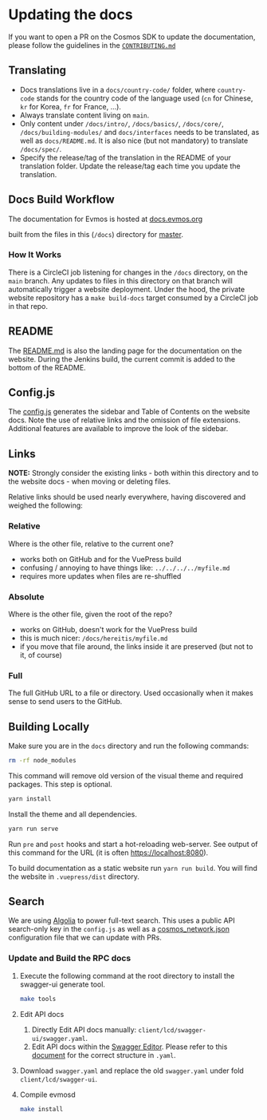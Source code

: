 # Updating the docs

If you want to open a PR on the Cosmos SDK to update the documentation, please
follow the guidelines in the
[`CONTRIBUTING.md`](https://github.com/evmos/evmos/tree/main/CONTRIBUTING.md#updating-documentation)

## Translating

- Docs translations live in a `docs/country-code/` folder, where `country-code`
  stands for the country code of the language used (`cn` for Chinese, `kr` for
  Korea, `fr` for France, ...).
- Always translate content living on `main`.
- Only content under `/docs/intro/`, `/docs/basics/`, `/docs/core/`,
  `/docs/building-modules/` and `docs/interfaces` needs to be translated, as
  well as `docs/README.md`. It is also nice (but not mandatory) to translate
  `/docs/spec/`.
- Specify the release/tag of the translation in the README of your translation
  folder. Update the release/tag each time you update the translation.

## Docs Build Workflow

The documentation for Evmos is hosted at
[docs.evmos.org](https://docs.evmos.org/)

built from the files in this (`/docs`) directory for
[master](https://github.com/evmos/evmos/tree/main/docs).

### How It Works

There is a CircleCI job listening for changes in the `/docs` directory, on the
`main` branch. Any updates to files in this directory on that branch will
automatically trigger a website deployment. Under the hood, the private website
repository has a `make build-docs` target consumed by a CircleCI job in that
repo.

## README

The [README.md](./README.md) is also the landing page for the documentation on
the website. During the Jenkins build, the current commit is added to the bottom
of the README.

## Config.js

The [config.js](./.vuepress/config.js) generates the sidebar and Table of
Contents on the website docs. Note the use of relative links and the omission of
file extensions. Additional features are available to improve the look of the
sidebar.

## Links

**NOTE:** Strongly consider the existing links - both within this directory and
to the website docs - when moving or deleting files.

Relative links should be used nearly everywhere, having discovered and weighed
the following:

### Relative

Where is the other file, relative to the current one?

- works both on GitHub and for the VuePress build
- confusing / annoying to have things like: `../../../../myfile.md`
- requires more updates when files are re-shuffled

### Absolute

Where is the other file, given the root of the repo?

- works on GitHub, doesn't work for the VuePress build
- this is much nicer: `/docs/hereitis/myfile.md`
- if you move that file around, the links inside it are preserved (but not to
  it, of course)

### Full

The full GitHub URL to a file or directory. Used occasionally when it makes
sense to send users to the GitHub.

## Building Locally

Make sure you are in the `docs` directory and run the following commands:

```bash
rm -rf node_modules
```

This command will remove old version of the visual theme and required packages.
This step is optional.

```bash
yarn install
```

Install the theme and all dependencies.

```bash
yarn run serve
```

<!-- markdown-link-check-disable-next-line -->

Run `pre` and `post` hooks and start a hot-reloading web-server. See output of
this command for the URL (it is often
<https://localhost:8080>).

To build documentation as a static website run `yarn run build`. You will find
the website in `.vuepress/dist` directory.

## Search

We are using [Algolia](https://www.algolia.com) to power full-text search. This
uses a public API search-only key in the `config.js` as well as a
[cosmos_network.json](https://github.com/algolia/docsearch-configs/blob/master/configs/cosmos-sdk.json)
configuration file that we can update with PRs.

### Update and Build the RPC docs

1. Execute the following command at the root directory to install the swagger-ui
   generate tool.

   ```bash
   make tools
   ```

2. Edit API docs
   1. Directly Edit API docs manually: `client/lcd/swagger-ui/swagger.yaml`.
   2. Edit API docs within the [Swagger Editor](https://editor.swagger.io/).
      Please refer to this
      [document](https://swagger.io/docs/specification/2-0/basic-structure/) for
      the correct structure in `.yaml`.

3. Download `swagger.yaml` and replace the old `swagger.yaml` under fold
   `client/lcd/swagger-ui`.

4. Compile evmosd

   ```bash
   make install
   ```
